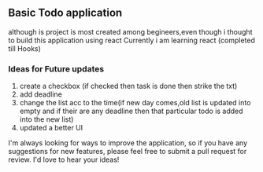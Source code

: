 ## Basic Todo application

although is project is most created among begineers,even though i thought to build this application using react
Currently i am learning react 
(completed till Hooks)

### Ideas for Future updates
1. create a checkbox (if checked then task is  done then strike the txt)
2. add deadline 
3. change the list acc to the time(if new day comes,old list is updated into empty and if their are any deadline then that particular todo is added into the new list)
4. updated a better UI

I'm always looking for ways to improve the application, so if you have any suggestions for new features, please feel free to submit a pull request for review. I'd love to hear your ideas!


